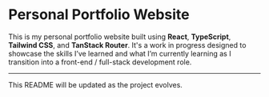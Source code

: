 # Personal Portfolio Website

This is my personal portfolio website built using **React**, **TypeScript**, **Tailwind CSS**, and **TanStack Router**. It's a work in progress designed to showcase the skills I’ve learned and what I’m currently learning as I transition into a front-end / full-stack development role.

---

This README will be updated as the project evolves.
